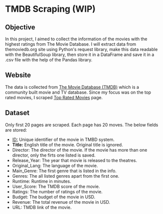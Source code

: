 # TMDB Scraping (WIP)

## Objective
In this project, I aimed to collect the information of the movies with the highest ratings from The Movie Database.
I will extract data from themoviedb.org site using Python's request library, make this data readable with the BeautifulSoup library, then store it in a DataFrame and save it in a .csv file with the help of the Pandas library.

## Website
The data is collected from [The Movie Database (TMDB)](https://www.themoviedb.org/) which is a community built movie and TV database. Since my focus was on the top rated movies, I scraped [Top Rated Movies](https://www.themoviedb.org/movie/top-rated) page.

## Dataset
Only first 20 pages are scraped. Each page has 20 moves. 
The below fields are stored:
- <ins>ID:</ins> Unique identifier of the movie in TMBD system.
- **Title:** English title of the movie. Original title is ignored.
- Director: The director of the movie. If the movie has more than one director, only the firts one listed is saved. 
- Release_Year: The year that movie is released to the theatres.
- Original_Lang: The language of the movie.
- Main_Genre: The first genre that is listed in the info.
- Genres: The all listed genres apart from the first one.
- Runtime: Runtime in minutes.
- User_Score: The TMDB score of the movie.
- Ratings: The number of ratings of the movie.
- Budget: The budget of the movie in USD.
- Revenue: The total revenue of the movie in USD.
- URL: TMDB link of the movie.


